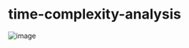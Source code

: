 # time-complexity-analysis

![image](https://user-images.githubusercontent.com/98642809/202904098-0bba295b-372a-4326-9f19-9fafb50c2ae3.png)
